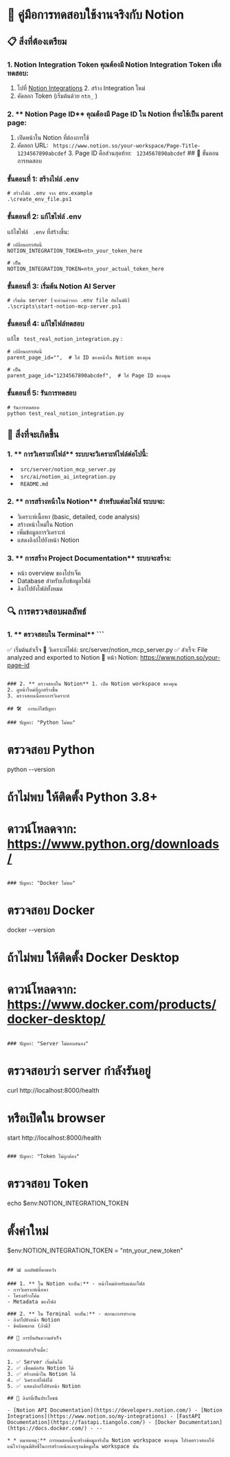 # 🚀 คู่มือการทดสอบใช้งานจริงกับ Notion

## 📋 สิ่งที่ต้องเตรียม

### 1. **Notion Integration Token** คุณต้องมี Notion Integration Token เพื่อทดสอบ:

1. ไปที่ [Notion Integrations](https://www.notion.so/my-integrations) 2. สร้าง Integration ใหม่
3. คัดลอก Token (เริ่มต้นด้วย `ntn_` )

### 2. ** Notion Page ID** คุณต้องมี Page ID ใน Notion ที่จะใช้เป็น parent page:

1. เปิดหน้าใน Notion ที่ต้องการใช้
2. คัดลอก URL: ` https://www.notion.so/your-workspace/Page-Title-1234567890abcdef` 3. Page ID คือส่วนสุดท้าย: ` 1234567890abcdef` ## 🔧 ขั้นตอนการทดสอบ

### ขั้นตอนที่ 1: สร้างไฟล์ .env

```
# สร้างไฟล์ .env จาก env.example
.\create_env_file.ps1
```

### ขั้นตอนที่ 2: แก้ไขไฟล์ .env
แก้ไขไฟล์ ` .env` ที่สร้างขึ้น:

```
# เปลี่ยนบรรทัดนี้
NOTION_INTEGRATION_TOKEN=ntn_your_token_here

# เป็น
NOTION_INTEGRATION_TOKEN=ntn_your_actual_token_here
```

### ขั้นตอนที่ 3: เริ่มต้น Notion AI Server

```
# เริ่มต้น server (จะอ่านค่าจาก .env file อัตโนมัติ)
.\scripts\start-notion-mcp-server.ps1
```

### ขั้นตอนที่ 4: แก้ไขไฟล์ทดสอบ
แก้ไข ` test_real_notion_integration.py` :

```
# เปลี่ยนบรรทัดนี้
parent_page_id="",  # ใส่ ID ของหน้าใน Notion ของคุณ

# เป็น
parent_page_id="1234567890abcdef",  # ใส่ Page ID ของคุณ
```

### ขั้นตอนที่ 5: รันการทดสอบ

```
# รันการทดสอบ
python test_real_notion_integration.py
```

## 🎯 สิ่งที่จะเกิดขึ้น

### 1. ** การวิเคราะห์ไฟล์** ระบบจะวิเคราะห์ไฟล์ต่อไปนี้:

- ` src/server/notion_mcp_server.py`
- ` src/ai/notion_ai_integration.py`
- ` README.md`

### 2. ** การสร้างหน้าใน Notion** สำหรับแต่ละไฟล์ ระบบจะ:

- วิเคราะห์เนื้อหา (basic, detailed, code analysis)
- สร้างหน้าใหม่ใน Notion
- เพิ่มข้อมูลการวิเคราะห์
- แสดงลิงก์ไปยังหน้า Notion

### 3. ** การสร้าง Project Documentation** ระบบจะสร้าง:

- หน้า overview ของโปรเจ็ค
- Database สำหรับเก็บข้อมูลไฟล์
- ลิงก์ไปยังไฟล์ทั้งหมด

## 🔍 การตรวจสอบผลลัพธ์

### 1. ** ตรวจสอบใน Terminal** ```
✅ เริ่มต้นสำเร็จ
📄 วิเคราะห์ไฟล์: src/server/notion_mcp_server.py
✅ สำเร็จ: File analyzed and exported to Notion
🔗 หน้า Notion: https://www.notion.so/your-page-id
```

### 2. ** ตรวจสอบใน Notion** 1. เปิด Notion workspace ของคุณ
2. ดูหน้าใหม่ที่ถูกสร้างขึ้น
3. ตรวจสอบเนื้อหาการวิเคราะห์

## 🛠 ️ การแก้ไขปัญหา

### ปัญหา: "Python ไม่พบ"

```
# ตรวจสอบ Python
python --version

# ถ้าไม่พบ ให้ติดตั้ง Python 3.8+
# ดาวน์โหลดจาก: https://www.python.org/downloads/
```

### ปัญหา: "Docker ไม่พบ"

```
# ตรวจสอบ Docker
docker --version

# ถ้าไม่พบ ให้ติดตั้ง Docker Desktop
# ดาวน์โหลดจาก: https://www.docker.com/products/docker-desktop/
```

### ปัญหา: "Server ไม่ตอบสนอง"

```
# ตรวจสอบว่า server กำลังรันอยู่
curl http://localhost:8000/health

# หรือเปิดใน browser
start http://localhost:8000/health
```

### ปัญหา: "Token ไม่ถูกต้อง"

```
# ตรวจสอบ Token
echo $env:NOTION_INTEGRATION_TOKEN

# ตั้งค่าใหม่
$env:NOTION_INTEGRATION_TOKEN = "ntn_your_new_token"
```

## 📊 ผลลัพธ์ที่คาดหวัง

### 1. ** ใน Notion จะเห็น:** - หน้าใหม่สำหรับแต่ละไฟล์
- การวิเคราะห์เนื้อหา
- โครงสร้างโค้ด
- Metadata ของไฟล์

### 2. ** ใน Terminal จะเห็น:** - สถานะการทำงาน
- ลิงก์ไปยังหน้า Notion
- ข้อผิดพลาด (ถ้ามี)

## 🎉 การยืนยันความสำเร็จ

การทดสอบสำเร็จเมื่อ:

1. ✅ Server เริ่มต้นได้
2. ✅ เชื่อมต่อกับ Notion ได้
3. ✅ สร้างหน้าใน Notion ได้
4. ✅ วิเคราะห์ไฟล์ได้
5. ✅ แสดงลิงก์ไปยังหน้า Notion

## 🔗 ลิงก์ที่เป็นประโยชน์

- [Notion API Documentation](https://developers.notion.com/) - [Notion Integrations](https://www.notion.so/my-integrations) - [FastAPI Documentation](https://fastapi.tiangolo.com/) - [Docker Documentation](https://docs.docker.com/) - --

* * หมายเหตุ:** การทดสอบนี้จะสร้างข้อมูลจริงใน Notion workspace ของคุณ โปรดตรวจสอบให้แน่ใจว่าคุณมีสิทธิ์ในการสร้างหน้าและฐานข้อมูลใน workspace นั้น

